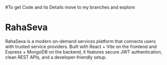 #To get Code and its Details move to my branches and explore

# RahaSeva
RahaSeva is a modern on-demand services platform that connects users with trusted service providers. Built with React + Vite on the frontend and Express + MongoDB on the backend, it features secure JWT authentication, clean REST APIs, and a developer-friendly setup.
